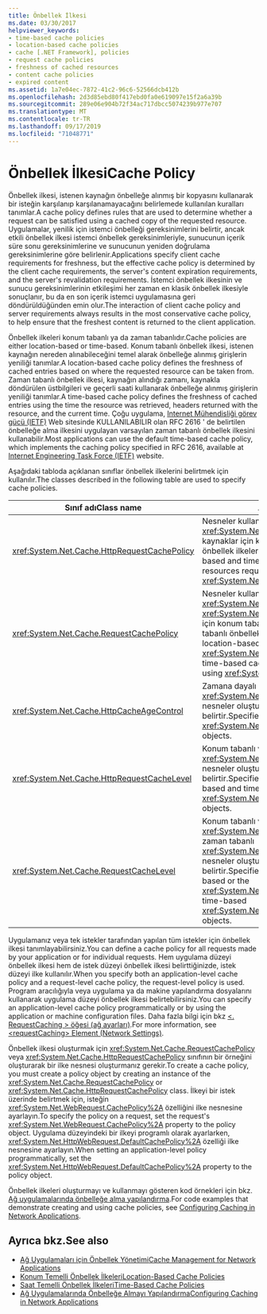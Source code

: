 ```yaml
---
title: Önbellek İlkesi
ms.date: 03/30/2017
helpviewer_keywords:
- time-based cache policies
- location-based cache policies
- cache [.NET Framework], policies
- request cache policies
- freshness of cached resources
- content cache policies
- expired content
ms.assetid: 1a7e04ec-7872-41c2-96c6-52566dcb412b
ms.openlocfilehash: 2d3d85ebd80f417ebd0fa0e619097e15f2a6a39b
ms.sourcegitcommit: 289e06e904b72f34ac717dbcc5074239b977e707
ms.translationtype: MT
ms.contentlocale: tr-TR
ms.lasthandoff: 09/17/2019
ms.locfileid: "71048771"
---
```

# <a name="cache-policy"></a><span data-ttu-id="15920-102">Önbellek İlkesi</span><span class="sxs-lookup"><span data-stu-id="15920-102">Cache Policy</span></span>
<span data-ttu-id="15920-103">Önbellek ilkesi, istenen kaynağın önbelleğe alınmış bir kopyasını kullanarak bir isteğin karşılanıp karşılanamayacağını belirlemede kullanılan kuralları tanımlar.</span><span class="sxs-lookup"><span data-stu-id="15920-103">A cache policy defines rules that are used to determine whether a request can be satisfied using a cached copy of the requested resource.</span></span> <span data-ttu-id="15920-104">Uygulamalar, yenilik için istemci önbelleği gereksinimlerini belirtir, ancak etkili önbellek ilkesi istemci önbellek gereksinimleriyle, sunucunun içerik süre sonu gereksinimlerine ve sunucunun yeniden doğrulama gereksinimlerine göre belirlenir.</span><span class="sxs-lookup"><span data-stu-id="15920-104">Applications specify client cache requirements for freshness, but the effective cache policy is determined by the client cache requirements, the server's content expiration requirements, and the server's revalidation requirements.</span></span> <span data-ttu-id="15920-105">İstemci önbellek ilkesinin ve sunucu gereksinimlerinin etkileşimi her zaman en klasik önbellek ilkesiyle sonuçlanır, bu da en son içerik istemci uygulamasına geri döndürüldüğünden emin olur.</span><span class="sxs-lookup"><span data-stu-id="15920-105">The interaction of client cache policy and server requirements always results in the most conservative cache policy, to help ensure that the freshest content is returned to the client application.</span></span>  
  
 <span data-ttu-id="15920-106">Önbellek ilkeleri konum tabanlı ya da zaman tabanlıdır.</span><span class="sxs-lookup"><span data-stu-id="15920-106">Cache policies are either location-based or time-based.</span></span> <span data-ttu-id="15920-107">Konum tabanlı önbellek ilkesi, istenen kaynağın nereden alınabileceğini temel alarak önbelleğe alınmış girişlerin yeniliği tanımlar.</span><span class="sxs-lookup"><span data-stu-id="15920-107">A location-based cache policy defines the freshness of cached entries based on where the requested resource can be taken from.</span></span> <span data-ttu-id="15920-108">Zaman tabanlı önbellek ilkesi, kaynağın alındığı zamanı, kaynakla döndürülen üstbilgileri ve geçerli saati kullanarak önbelleğe alınmış girişlerin yeniliği tanımlar.</span><span class="sxs-lookup"><span data-stu-id="15920-108">A time-based cache policy defines the freshness of cached entries using the time the resource was retrieved, headers returned with the resource, and the current time.</span></span> <span data-ttu-id="15920-109">Çoğu uygulama, [Internet Mühendisliği görev gücü (IETF)](https://www.ietf.org/) Web sitesinde KULLANILABILIR olan RFC 2616 ' de belirtilen önbelleğe alma ilkesini uygulayan varsayılan zaman tabanlı önbellek ilkesini kullanabilir.</span><span class="sxs-lookup"><span data-stu-id="15920-109">Most applications can use the default time-based cache policy, which implements the caching policy specified in RFC 2616, available at [Internet Engineering Task Force (IETF)](https://www.ietf.org/) website.</span></span>  
  
 <span data-ttu-id="15920-110">Aşağıdaki tabloda açıklanan sınıflar önbellek ilkelerini belirtmek için kullanılır.</span><span class="sxs-lookup"><span data-stu-id="15920-110">The classes described in the following table are used to specify cache policies.</span></span>  
  
|<span data-ttu-id="15920-111">Sınıf adı</span><span class="sxs-lookup"><span data-stu-id="15920-111">Class name</span></span>|<span data-ttu-id="15920-112">Açıklama</span><span class="sxs-lookup"><span data-stu-id="15920-112">Description</span></span>|  
|----------------|-----------------|  
|<xref:System.Net.Cache.HttpRequestCachePolicy>|<span data-ttu-id="15920-113">Nesneler kullanılarak <xref:System.Net.HttpWebRequest> istenen kaynaklar için konum tabanlı ve zaman tabanlı önbellek ilkelerini temsil eder.</span><span class="sxs-lookup"><span data-stu-id="15920-113">Represents location-based and time-based cache policies for resources requested using <xref:System.Net.HttpWebRequest> objects.</span></span>|  
|<xref:System.Net.Cache.RequestCachePolicy>|<span data-ttu-id="15920-114">Nesneler kullanılarak <xref:System.Net.Cache.RequestCacheLevel.Default> <xref:System.Net.WebRequest> istenen kaynaklar için konum tabanlı önbellek ilkelerini veya zaman tabanlı önbellek ilkesini temsil eder.</span><span class="sxs-lookup"><span data-stu-id="15920-114">Represents location-based cache policies or the <xref:System.Net.Cache.RequestCacheLevel.Default> time-based cache policy for resources requested using <xref:System.Net.WebRequest> objects.</span></span>|  
|<xref:System.Net.Cache.HttpCacheAgeControl>|<span data-ttu-id="15920-115">Zamana dayalı <xref:System.Net.Cache.HttpRequestCachePolicy> nesneler oluşturmak için kullanılan değerleri belirtir.</span><span class="sxs-lookup"><span data-stu-id="15920-115">Specifies values used to create time-based <xref:System.Net.Cache.HttpRequestCachePolicy> objects.</span></span>|  
|<xref:System.Net.Cache.HttpRequestCacheLevel>|<span data-ttu-id="15920-116">Konum tabanlı ve zaman tabanlı <xref:System.Net.Cache.HttpRequestCachePolicy> nesneler oluşturmak için kullanılan değerleri belirtir.</span><span class="sxs-lookup"><span data-stu-id="15920-116">Specifies values used to create location-based and time-based <xref:System.Net.Cache.HttpRequestCachePolicy> objects.</span></span>|  
|<xref:System.Net.Cache.RequestCacheLevel>|<span data-ttu-id="15920-117">Konum tabanlı veya <xref:System.Net.Cache.RequestCacheLevel.Default> zaman tabanlı <xref:System.Net.Cache.RequestCachePolicy> nesneler oluşturmak için kullanılan değerleri belirtir.</span><span class="sxs-lookup"><span data-stu-id="15920-117">Specifies values used to create location-based or the <xref:System.Net.Cache.RequestCacheLevel.Default> time-based <xref:System.Net.Cache.RequestCachePolicy> objects.</span></span>|  
  
 <span data-ttu-id="15920-118">Uygulamanız veya tek istekler tarafından yapılan tüm istekler için önbellek ilkesi tanımlayabilirsiniz.</span><span class="sxs-lookup"><span data-stu-id="15920-118">You can define a cache policy for all requests made by your application or for individual requests.</span></span> <span data-ttu-id="15920-119">Hem uygulama düzeyi önbellek ilkesi hem de istek düzeyi önbellek ilkesi belirttiğinizde, istek düzeyi ilke kullanılır.</span><span class="sxs-lookup"><span data-stu-id="15920-119">When you specify both an application-level cache policy and a request-level cache policy, the request-level policy is used.</span></span> <span data-ttu-id="15920-120">Program aracılığıyla veya uygulama ya da makine yapılandırma dosyalarını kullanarak uygulama düzeyi önbellek ilkesi belirtebilirsiniz.</span><span class="sxs-lookup"><span data-stu-id="15920-120">You can specify an application-level cache policy programmatically or by using the application or machine configuration files.</span></span> <span data-ttu-id="15920-121">Daha fazla bilgi için bkz [ \<. RequestCaching > öğesi (ağ ayarları)](../configure-apps/file-schema/network/requestcaching-element-network-settings.md).</span><span class="sxs-lookup"><span data-stu-id="15920-121">For more information, see [\<requestCaching> Element (Network Settings)](../configure-apps/file-schema/network/requestcaching-element-network-settings.md).</span></span>  
  
 <span data-ttu-id="15920-122">Önbellek ilkesi oluşturmak için <xref:System.Net.Cache.RequestCachePolicy> veya <xref:System.Net.Cache.HttpRequestCachePolicy> sınıfının bir örneğini oluşturarak bir ilke nesnesi oluşturmanız gerekir.</span><span class="sxs-lookup"><span data-stu-id="15920-122">To create a cache policy, you must create a policy object by creating an instance of the <xref:System.Net.Cache.RequestCachePolicy> or <xref:System.Net.Cache.HttpRequestCachePolicy> class.</span></span> <span data-ttu-id="15920-123">İlkeyi bir istek üzerinde belirtmek için, isteğin <xref:System.Net.WebRequest.CachePolicy%2A> özelliğini ilke nesnesine ayarlayın.</span><span class="sxs-lookup"><span data-stu-id="15920-123">To specify the policy on a request, set the request's <xref:System.Net.WebRequest.CachePolicy%2A> property to the policy object.</span></span> <span data-ttu-id="15920-124">Uygulama düzeyindeki bir ilkeyi programlı olarak ayarlarken, <xref:System.Net.HttpWebRequest.DefaultCachePolicy%2A> özelliği ilke nesnesine ayarlayın.</span><span class="sxs-lookup"><span data-stu-id="15920-124">When setting an application-level policy programmatically, set the <xref:System.Net.HttpWebRequest.DefaultCachePolicy%2A> property to the policy object.</span></span>  
  
 <span data-ttu-id="15920-125">Önbellek ilkeleri oluşturmayı ve kullanmayı gösteren kod örnekleri için bkz. [Ağ uygulamalarında önbelleğe alma yapılandırma](configuring-caching-in-network-applications.md).</span><span class="sxs-lookup"><span data-stu-id="15920-125">For code examples that demonstrate creating and using cache policies, see [Configuring Caching in Network Applications](configuring-caching-in-network-applications.md).</span></span>  
  
## <a name="see-also"></a><span data-ttu-id="15920-126">Ayrıca bkz.</span><span class="sxs-lookup"><span data-stu-id="15920-126">See also</span></span>

- [<span data-ttu-id="15920-127">Ağ Uygulamaları için Önbellek Yönetimi</span><span class="sxs-lookup"><span data-stu-id="15920-127">Cache Management for Network Applications</span></span>](cache-management-for-network-applications.md)
- [<span data-ttu-id="15920-128">Konum Temelli Önbellek İlkeleri</span><span class="sxs-lookup"><span data-stu-id="15920-128">Location-Based Cache Policies</span></span>](location-based-cache-policies.md)
- [<span data-ttu-id="15920-129">Saat Temelli Önbellek İlkeleri</span><span class="sxs-lookup"><span data-stu-id="15920-129">Time-Based Cache Policies</span></span>](time-based-cache-policies.md)
- [<span data-ttu-id="15920-130">Ağ Uygulamalarında Önbelleğe Almayı Yapılandırma</span><span class="sxs-lookup"><span data-stu-id="15920-130">Configuring Caching in Network Applications</span></span>](configuring-caching-in-network-applications.md)
